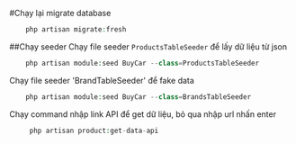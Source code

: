 #Chạy lại migrate database

```php
    php artisan migrate:fresh 
```

##Chạy seeder
Chạy file seeder `ProductsTableSeeder` để lấy dữ liệu từ json

```php
    php artisan module:seed BuyCar --class=ProductsTableSeeder
```

Chạy file seeder 'BrandTableSeeder' để fake data

```php
    php artisan module:seed BuyCar --class=BrandsTableSeeder
```

Chạy command nhập link API để get dữ liệu, bỏ qua nhập url nhấn enter

```php
     php artisan product:get-data-api
```

